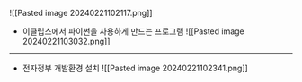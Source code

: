  ![[Pasted image 20240221102117.png]]

- 이클립스에서 파이썬을 사용하게 만드는 프로그램
![[Pasted image 20240221103032.png]]




 
 <hr>

- 전자정부 개발환경 설치
![[Pasted image 20240221102341.png]]